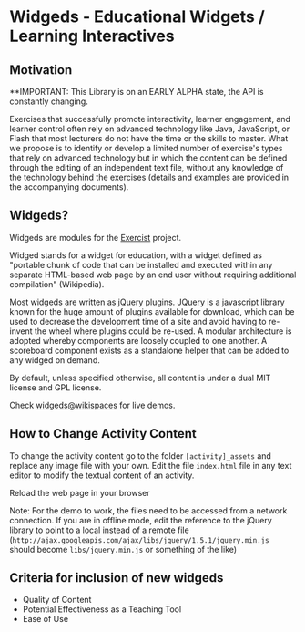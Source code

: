 Widgeds - Educational Widgets / Learning Interactives
=====================================================

Motivation
----------

**IMPORTANT: This Library is on an EARLY ALPHA state, the API is constantly changing.

Exercises that successfully promote interactivity, learner engagement, and learner control often rely on advanced technology like Java, JavaScript, or Flash that most lecturers do not have the time or the skills to master. What we propose is to identify or develop a limited number of exercise's types that rely on advanced technology but in which the content can be defined through the editing of an independent text file, without any knowledge of the technology behind the exercises (details and examples are provided in the accompanying documents). 

Widgeds?
--------

Widgeds are modules for the [Exercist](https://github.com/widged/exercist/) project.

Widged stands for a widget for education, with a widget defined as "portable chunk of code that can be installed and executed within any separate HTML-based web page by an end user without requiring additional compilation" (Wikipedia).

Most widgeds are written as jQuery plugins. [JQuery](http://jquery.com) is a javascript library known for the huge amount of plugins available for download, which can be used to decrease the development time of a site and avoid having to re-invent the wheel where plugins could be re-used. A modular architecture is adopted whereby components are loosely coupled to one another. A scoreboard component exists as a standalone helper that can be added to any widged on demand.

By default, unless specified otherwise, all content is under a dual MIT license and GPL license. 

Check [widgeds@wikispaces](http://widgeds.wikispaces.com/) for live demos.

How to Change Activity Content
------------------------------

To change the activity content go to the folder `[activity]_assets` and replace any image file with your own. Edit the file `index.html` file in any text editor to modify the textual content of an activity.

Reload the web page in your browser

Note: For the demo to work, the files need to be accessed from a network connection. If you are in offline mode, edit the reference to the jQuery library to point to a local instead of a remote file (`http://ajax.googleapis.com/ajax/libs/jquery/1.5.1/jquery.min.js` should become `libs/jquery.min.js` or something of the like)

Criteria for inclusion of new widgeds
-------------------------------------

* Quality of Content
* Potential Effectiveness as a Teaching Tool
* Ease of Use